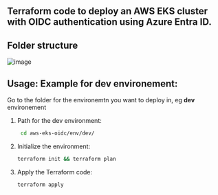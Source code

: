 ## Terraform code to deploy an AWS EKS cluster with OIDC authentication using Azure Entra ID.
## Folder structure
![image](https://github.com/user-attachments/assets/ee4c5898-1280-45ed-beef-65e57ea963e4)



## Usage: Example for dev environement:
Go to the folder for the environemtn you want to deploy in, eg **dev** environement
1. Path for the dev environment:
   ```bash
    cd aws-eks-oidc/env/dev/
   ```
2. Initialize the environment:
   ```bash
   terraform init && terraform plan
   ```
3. Apply the Terraform code:
   ```bash
   terraform apply
   ```
